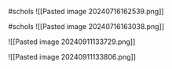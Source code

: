 #schols 
![[Pasted image 20240716162539.png]]

#schols 
![[Pasted image 20240716163038.png]]

![[Pasted image 20240911133729.png]]

![[Pasted image 20240911133806.png]]